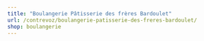 ```yaml
---
title: "Boulangerie Pâtisserie des frères Bardoulet"
url: /contrevoz/boulangerie-patisserie-des-freres-bardoulet/
shop: boulangerie
---
```

